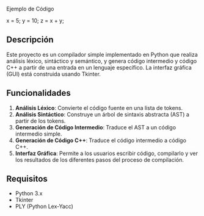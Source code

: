 Ejemplo de Código 

x = 5;
y = 10;
z = x + y;

## Descripción

Este proyecto es un compilador simple implementado en Python que realiza análisis léxico, sintáctico y semántico, y genera código intermedio y código C++ a partir de una entrada en un lenguaje específico. La interfaz gráfica (GUI) está construida usando Tkinter.

## Funcionalidades

1. **Análisis Léxico**: Convierte el código fuente en una lista de tokens.
2. **Análisis Sintáctico**: Construye un árbol de sintaxis abstracta (AST) a partir de los tokens.
3. **Generación de Código Intermedio**: Traduce el AST a un código intermedio simple.
4. **Generación de Código C++**: Traduce el código intermedio a código C++.
5. **Interfaz Gráfica**: Permite a los usuarios escribir código, compilarlo y ver los resultados de los diferentes pasos del proceso de compilación.

## Requisitos

- Python 3.x
- Tkinter
- PLY (Python Lex-Yacc)